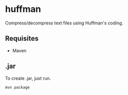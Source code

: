 # huffman

Compress/decompress text files using Huffman's coding.

## Requisites

* Maven

## .jar

To create .jar, just run.

```bash
mvn package
```

